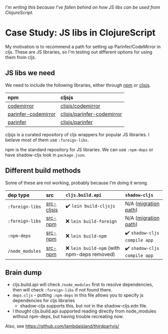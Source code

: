 _I'm writing this because I've fallen behind on how JS libs can be used from
ClojureScript._

# Case Study: JS libs in ClojureScript

My motivation is to recommend a path for setting up Parinfer/CodeMirror in cljs.
These are JS libraries, so I'm testing out different options for using them from
cljs.

## JS libs we need

We need to include the following libraries, either through [npm] or [cljsjs].

| npm                   | cljsjs                       |
|:----------------------|:-----------------------------|
| [codemirror]          | [cljsjs/codemirror]          |
| [parinfer-codemirror] | [cljsjs/parinfer-codemirror] |
| [parinfer]            | [cljsjs/parinfer]            |

cljsjs is a curated repository of cljs wrappers for popular JS libraries.
I believe most of them use `:foreign-libs`.

npm is the standard repository for JS libraries.  We can use `:npm-deps` or
have shadow-cljs look in `package.json`.

[npm]:https://www.npmjs.com/
[cljsjs]:http://cljsjs.github.io/

[parinfer]:https://github.com/shaunlebron/parinfer/tree/master/lib
[cljsjs/parinfer]:https://github.com/cljsjs/packages/tree/master/parinfer
[codemirror]:https://github.com/codemirror/codemirror
[cljsjs/codemirror]:https://github.com/cljsjs/packages/tree/master/codemirror
[parinfer-codemirror]:https://github.com/shaunlebron/parinfer-codemirror
[cljsjs/parinfer-codemirror]:https://github.com/cljsjs/packages/tree/master/parinfer-codemirror

## Different build methods

Some of these are not working, probably because I'm doing it wrong.

| dep type        | src          | `cljs.build.api`                           | `shadow-cljs`               |
|:----------------|:-------------|:-------------------------------------------|:----------------------------|
| `:foreign-libs` | [src-cljsjs] | ✔️ `lein build-cljsjs`                      | N/A ([migration path])      |
| `:foreign-libs` | [src-npm]    | ❌ `lein build-foreign`                     | N/A ([migration path])      |
| `:npm-deps`     | [src-npm]    | ❌ `lein build-npm`                         | ✔️ `shadow-cljs compile app` |
| `/node_modules` | [src-npm]    | ❌ `lein build-npm` (with npm-deps removed) | ✔️ `shadow-cljs compile app` |

[migration path]:https://code.thheller.com/blog/shadow-cljs/2017/09/15/js-dependencies-going-forward.html#breaking-change-removing-foreign-libs-support

## Brain dump

- cljs.build.api will check `/node_modules` first to resolve dependencies, then will check `:foreign-libs` if not found there.
- `deps.cljs` - putting `:npm-deps` in this file allows you to specify js dependencies for cljs libraries
  - shadow-cljs supports this, but not in the shadow-cljs.edn file.
- I thought cljs.build.api supported reading directly from node_modules without npm-deps, but having trouble recreating now.

Also, see https://github.com/lambdaisland/thirdpartyjs/

[src-cljsjs]:src-cljsjs/foo/core.cljs
[src-npm]:src-npm/foo/core.cljs
